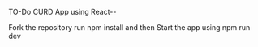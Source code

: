 TO-Do CURD App using React--

Fork the repository run npm install and then Start the app using npm run dev
